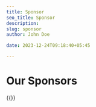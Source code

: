 ```yaml
---
title: Sponsor
seo_title: Sponsor
description: 
slug: sponsor
author: John Doe

date: 2023-12-24T09:18:40+05:45

---
```


# Our Sponsors

{{<sponsorTile sponsor_name="esewa" img_src="esewaLogo.svg">}}


